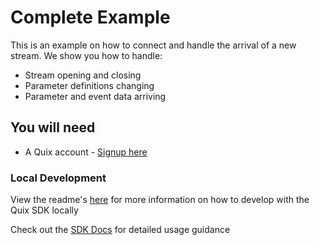 # Complete Example

This is an example on how to connect and handle the arrival of a new stream.
We show you how to handle:
 - Stream opening and closing
 - Parameter definitions changing
 - Parameter and event data arriving

## You will need

- A Quix account - [Signup here](https://quix.ai/signup)

### Local Development

View the readme's [here](https://github.com/quixai/quix-library/tree/main/python/local-development) 
for more information on how to develop with the Quix SDK locally

Check out the [SDK Docs](https://quix.ai/docs/sdk/introduction.html) for detailed usage guidance

